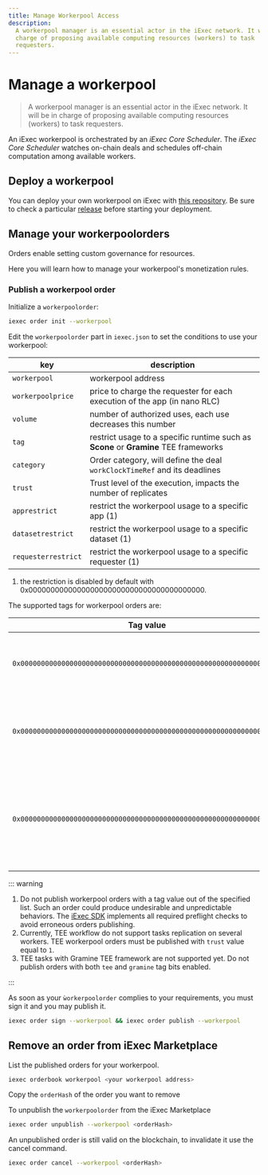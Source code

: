 ```yaml
---
title: Manage Workerpool Access
description:
  A workerpool manager is an essential actor in the iExec network. It will be in
  charge of proposing available computing resources (workers) to task
  requesters.
---
```


# Manage a workerpool

> A workerpool manager is an essential actor in the iExec network. It will be in
> charge of proposing available computing resources (workers) to task
> requesters.

An iExec workerpool is orchestrated by an _iExec Core Scheduler_. The _iExec
Core Scheduler_ watches on-chain deals and schedules off-chain computation among
available workers.

## Deploy a workerpool

You can deploy your own workerpool on iExec with
[this repository](https://github.com/iExecBlockchainComputing/deploy-workerpool).
Be sure to check a particular
[release](https://github.com/iExecBlockchainComputing/deploy-workerpool/releases)
before starting your deployment.

## Manage your workerpoolorders

Orders enable setting custom governance for resources.

Here you will learn how to manage your workerpool's monetization rules.

### Publish a workerpool order

Initialize a `workerpoolorder`:

```bash
iexec order init --workerpool
```

Edit the `workerpoolorder` part in `iexec.json` to set the conditions to use
your workerpool:

| key                 | description                                                                          |
| ------------------- | ------------------------------------------------------------------------------------ |
| `workerpool`        | workerpool address                                                                   |
| `workerpoolprice`   | price to charge the requester for each execution of the app (in nano RLC)            |
| `volume`            | number of authorized uses, each use decreases this number                            |
| `tag`               | restrict usage to a specific runtime such as **Scone** or **Gramine** TEE frameworks |
| `category`          | Order category, will define the deal `workClockTimeRef` and its deadlines            |
| `trust`             | Trust level of the execution, impacts the number of replicates                       |
| `apprestrict`       | restrict the workerpool usage to a specific app (1)                                  |
| `datasetrestrict`   | restrict the workerpool usage to a specific dataset (1)                              |
| `requesterrestrict` | restrict the workerpool usage to a specific requester (1)                            |

1. the restriction is disabled by default with
   0x0000000000000000000000000000000000000000.

The supported tags for workerpool orders are:

| Tag value                                                            | Description                                                                               |
| -------------------------------------------------------------------- | ----------------------------------------------------------------------------------------- |
| `0x0000000000000000000000000000000000000000000000000000000000000000` | Order for the execution of a standard task                                                |
| `0x0000000000000000000000000000000000000000000000000000000000000003` | Order for the execution of a TEE task with Scone framework                                |
| `0x0000000000000000000000000000000000000000000000000000000000000005` | Order for the execution of a TEE task with Gramine framework (reserved value, do not use) |

::: warning

1. Do not publish workerpool orders with a tag value out of the specified list.
   Such an order could produce undesirable and unpredictable behaviors. The
   [iExec SDK](/references/sdk) implements all required preflight checks to
   avoid erroneous orders publishing.
2. Currently, TEE workflow do not support tasks replication on several workers.
   TEE workerpool orders must be published with `trust` value equal to `1`.
3. TEE tasks with Gramine TEE framework are not supported yet. Do not publish
   orders with both `tee` and `gramine` tag bits enabled.

:::

As soon as your `ẁorkerpoolorder` complies to your requirements, you must sign
it and you may publish it.

```bash
iexec order sign --workerpool && iexec order publish --workerpool
```

## Remove an order from iExec Marketplace

List the published orders for your workerpool.

```bash
iexec orderbook workerpool <your workerpool address>
```

Copy the `orderHash` of the order you want to remove

To unpublish the `workerpoolorder` from the iExec Marketplace

```bash
iexec order unpublish --workerpool <orderHash>
```

An unpublished order is still valid on the blockchain, to invalidate it use the
cancel command.

```bash
iexec order cancel --workerpool <orderHash>
```
